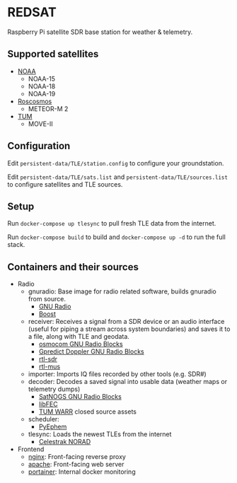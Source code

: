 # REDSAT
Raspberry Pi satellite SDR base station for weather &amp; telemetry.

## Supported satellites
- [NOAA](https://www.ospo.noaa.gov/Operations/POES/status.html)
    - NOAA-15
    - NOAA-18
    - NOAA-19
- [Roscosmos](https://nssdc.gsfc.nasa.gov/nmc/spacecraft/display.action?id=2014-037A)
    - METEOR-M 2
- [TUM](https://www.move2space.de/MOVE-II/)
    - MOVE-II

## Configuration
Edit ```persistent-data/TLE/station.config``` to configure your groundstation.

Edit ```persistent-data/TLE/sats.list``` and ```persistent-data/TLE/sources.list``` to configure satellites and TLE sources.

## Setup
Run ```docker-compose up tlesync``` to pull fresh TLE data from the internet.

Run ```docker-compose build``` to build and ```docker-compose up -d``` to run the full stack.

## Containers and their sources
- Radio
    - gnuradio: Base image for radio related software, builds gnuradio from source.
        - [GNU Radio](https://www.gnuradio.org/)
        - [Boost](https://www.boost.org/)
    - receiver: Receives a signal from a SDR device or an audio interface (useful for piping a stream across system boundaries) and saves it to a file, along with TLE and geodata.
        - [osmocom GNU Radio Blocks](https://osmocom.org/projects/gr-osmosdr/wiki)
        - [Gpredict Doppler GNU Radio Blocks](https://github.com/wnagele/gr-gpredict-doppler)
        - [rtl-sdr](https://git.osmocom.org/rtl-sdr)
        - [rtl-mus](https://github.com/simonyiszk/rtl_mus)
    - importer: Imports IQ files recorded by other tools (e.g. SDR#)
    - decoder: Decodes a saved signal into usable data (weather maps or telemetry dumps)
        - [SatNOGS GNU Radio Blocks](https://gitlab.com/librespacefoundation/satnogs)
        - [libFEC](https://github.com/quiet/libfec)
        - [TUM WARR](https://www.warr.de/de/) closed source assets
    - scheduler:
        - [PyEphem](https://rhodesmill.org/pyephem/)
    - tlesync: Loads the newest TLEs from the internet
        - [Celestrak NORAD](https://www.celestrak.com)
- Frontend
    - [nginx](https://www.nginx.com/): Front-facing reverse proxy
    - [apache](https://httpd.apache.org/): Front-facing web server
    - [portainer](https://www.portainer.io/): Internal docker monitoring
